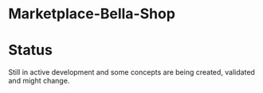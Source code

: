# Marketplace-Bella-Shop

# Status

Still in active development and some concepts are being created, validated and might change.
